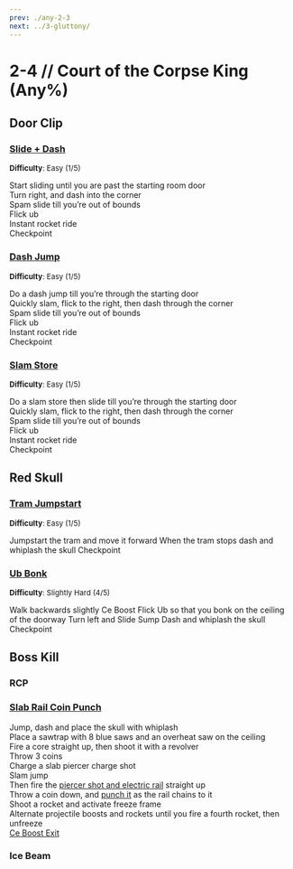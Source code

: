 ```yaml
---
prev: ./any-2-3
next: ../3-gluttony/
---
```


# 2-4 // Court of the Corpse King (Any%)

## Door Clip

### [Slide + Dash](https://youtu.be/1Eu5UfgGCkw)
<font size="2">
    <b>Difficulty</b>: Easy (1/5)
</font>

Start sliding until you are past the starting room door <br/>
Turn right, and dash into the corner <br/>
Spam slide till you’re out of bounds <br/>
Flick ub <br/>
Instant rocket ride <br/>
Checkpoint

### [Dash Jump](https://youtu.be/FPo-AaR_yu8)
<font size="2">
    <b>Difficulty</b>: Easy (1/5)
</font>

Do a dash jump till you’re through the starting door <br/>
Quickly slam, flick to the right, then dash through the corner <br/>
Spam slide till you’re out of bounds <br/>
Flick ub <br/>
Instant rocket ride <br/>
Checkpoint

### [Slam Store](https://youtu.be/s9-s--KsGq0)
<font size="2">
    <b>Difficulty</b>: Easy (1/5)
</font>

Do a slam store then slide till you’re through the starting door <br/>
Quickly slam, flick to the right, then dash through the corner <br/>
Spam slide till you’re out of bounds <br/>
Flick ub <br/>
Instant rocket ride <br/>
Checkpoint


## Red Skull

### [Tram Jumpstart](https://youtu.be/9b46ZNWydsY)
<font size="2">
    <b>Difficulty</b>: Easy (1/5)
</font>

Jumpstart the tram and move it forward
When the tram stops dash and whiplash the skull
Checkpoint

### [Ub Bonk](https://youtu.be/tGdgJMjRPQ4)
<font size="2">
    <b>Difficulty</b>: Slightly Hard (4/5)
</font>

Walk backwards slightly
Ce Boost
Flick Ub so that you bonk on the ceiling of the doorway
Turn left and Slide Sump
Dash and whiplash the skull
Checkpoint

## Boss Kill

### RCP

### [Slab Rail Coin Punch](https://youtu.be/tIjRrshyjfE)
Jump, dash and place the skull with whiplash <br/>
Place a sawtrap with 8 blue saws and an overheat saw on the ceiling <br/>
Fire a core straight up, then shoot it with a revolver <br/>
Throw 3 coins <br/>
Charge a slab piercer charge shot <br/>
Slam jump <br/>
Then fire the [piercer shot and electric rail](/speedrun-tech.md#ricostacks) straight up <br/>
Throw a coin down, and [punch it](/speedrun-tech.md#coin-punch) as the rail chains to it <br/>
Shoot a rocket and activate freeze frame <br/>
Alternate projectile boosts and rockets until you fire a fourth rocket, then unfreeze <br/>
[Ce Boost Exit](/speedrun-tech.md#ce-boost-exit) <br/>

### Ice Beam
